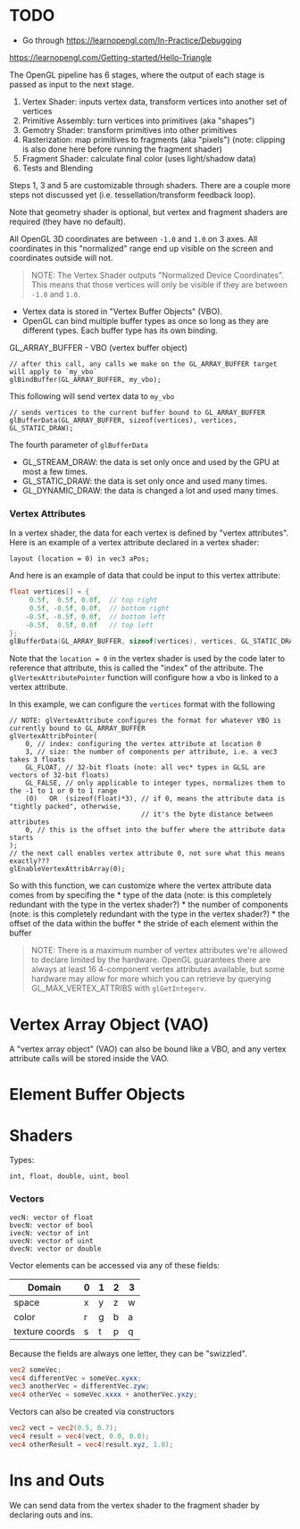 # TODO

* Go through https://learnopengl.com/In-Practice/Debugging



https://learnopengl.com/Getting-started/Hello-Triangle

The OpenGL pipeline has 6 stages, where the output of each stage is passed as input to the next stage.

1. Vertex Shader: inputs vertex data, transform vertices into another set of vertices
2. Primitive Assembly: turn vertices into primitives (aka "shapes")
3. Gemotry Shader: transform primitives into other primitives
4. Rasterization: map primitives to fragments (aka "pixels") (note: clipping is also done here before running the fragment shader)
5. Fragment Shader: calculate final color (uses light/shadow data)
6. Tests and Blending

Steps 1, 3 and 5 are customizable through shaders.  There are a couple more steps not discussed yet (i.e. tessellation/transform feedback loop).

Note that geometry shader is optional, but vertex and fragment shaders are required (they have no default).

All OpenGL 3D coordinates are between `-1.0` and `1.0` on 3 axes.  All coordinates in this "normalized" range end up visible on the screen and coordinates outside will not.

> NOTE: The Vertex Shader outputs "Normalized Device Coordinates".  This means that those vertices will only be visible if they are between `-1.0` and `1.0`.

* Vertex data is stored in "Vertex Buffer Objects" (VBO).
* OpenGL can bind multiple buffer types as once so long as they are different types. Each buffer type has its own binding.

GL_ARRAY_BUFFER - VBO (vertex buffer object)

```
// after this call, any calls we make on the GL_ARRAY_BUFFER target will apply to `my_vbo`
glBindBuffer(GL_ARRAY_BUFFER, my_vbo);
```

This following will send vertex data to `my_vbo`
```
// sends vertices to the current buffer bound to GL_ARRAY_BUFFER
glBufferData(GL_ARRAY_BUFFER, sizeof(vertices), vertices, GL_STATIC_DRAW);
```

The fourth parameter of `glBufferData`

* GL_STREAM_DRAW: the data is set only once and used by the GPU at most a few times.
* GL_STATIC_DRAW: the data is set only once and used many times.
* GL_DYNAMIC_DRAW: the data is changed a lot and used many times.

### Vertex Attributes

In a vertex shader, the data for each vertex is defined by "vertex attributes".  Here is an example of a vertex attribute declared in a vertex shader:

```
layout (location = 0) in vec3 aPos;
```

And here is an example of data that could be input to this vertex attribute:
```c
float vertices[] = {
     0.5f,  0.5f, 0.0f,  // top right
     0.5f, -0.5f, 0.0f,  // bottom right
    -0.5f, -0.5f, 0.0f,  // bottom left
    -0.5f,  0.5f, 0.0f   // top left
};
glBufferData(GL_ARRAY_BUFFER, sizeof(vertices), vertices, GL_STATIC_DRAW);
```

Note that the `location = 0` in the vertex shader is used by the code later to reference that attribute, this is called the "index" of the attribute. The `glVertexAttributePointer` function will configure how a vbo is linked to a vertex attribute.

In this example, we can configure the `vertices` format with the following
```
// NOTE: glVertexAttribute configures the format for whatever VBO is currently bound to GL_ARRAY_BUFFER
glVertexAttribPointer(
    0, // index: configuring the vertex attribute at location 0
    3, // size: the number of components per attribute, i.e. a vec3 takes 3 floats
    GL_FLOAT, // 32-bit floats (note: all vec* types in GLSL are vectors of 32-bit floats)
    GL_FALSE, // only applicable to integer types, normalizes them to the -1 to 1 or 0 to 1 range
    (0)   OR  (sizeof(float)*3), // if 0, means the attribute data is "tightly packed", otherwise,
                                 // it's the byte distance between attributes
    0, // this is the offset into the buffer where the attribute data starts
);
// the next call enables vertex attribute 0, not sure what this means exactly???
glEnableVertexAttribArray(0);
```

So with this function, we can customize where the vertex attribute data comes from by specifing the
    * type of the data (note: is this completely redundant with the type in the vertex shader?)
    * the number of components (note: is this completely redundant with the type in the vertex shader?)
    * the offset of the data within the buffer
    * the stride of each element within the buffer

> NOTE: There is a maximum number of vertex attributes we're allowed to declare limited by the hardware. OpenGL guarantees there are always at least 16 4-component vertex attributes available, but some hardware may allow for more which you can retrieve by querying GL_MAX_VERTEX_ATTRIBS with `glGetIntegerv`.

# Vertex Array Object (VAO)

A "vertex array object" (VAO) can also be bound like a VBO, and any vertex attribute calls will be stored inside the VAO.

# Element Buffer Objects



# Shaders

Types:

```
int, float, double, uint, bool
```

### Vectors

```
vecN: vector of float
bvecN: vector of bool
ivecN: vector of int
uvecN: vector of uint
dvecN: vector or double
```

Vector elements can be accessed via any of these fields:

Domain         | 0 | 1 | 2 | 3
---------------|---|---|---|---
space          | x | y | z | w
color          | r | g | b | a
texture coords | s | t | p | q

Because the fields are always one letter, they can be "swizzled".

```glsl
vec2 someVec;
vec4 differentVec = someVec.xyxx;
vec3 anotherVec = differentVec.zyw;
vec4 otherVec = someVec.xxxx + anotherVec.yxzy;
```

Vectors can also be created via constructors
```glsl
vec2 vect = vec2(0.5, 0.7);
vec4 result = vec4(vect, 0.0, 0.0);
vec4 otherResult = vec4(result.xyz, 1.0);
```

# Ins and Outs


We can send data from the vertex shader to the fragment shader by declaring outs and ins.